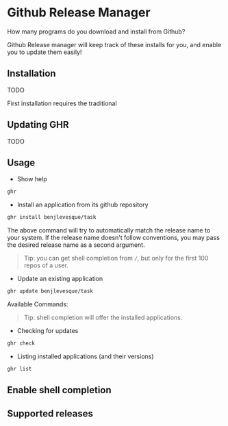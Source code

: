 # Github Release Manager

How many programs do you download and install from Github? 

Github Release manager will keep track of these installs for you, and enable you to update them easily!

## Installation

TODO

First installation requires the traditional 

## Updating GHR

TODO


## Usage

- Show help

```bash
ghr
```

- Install an application from its github repository

```bash
ghr install benjlevesque/task
```

The above command will try to automatically match the release name to your system. If the release name doesn't follow conventions, you may pass the desired release name as a second argument.


> Tip: you can get shell completion from `/`, but only for the first 100 repos of a user.

- Update an existing application
```bash
ghr update benjlevesque/task
```

Available Commands:



> Tip: shell completion will offer the installed applications.

- Checking for updates
```bash
ghr check
```

- Listing installed applications (and their versions)
```bash
ghr list
```


## Enable shell completion


## Supported releases
